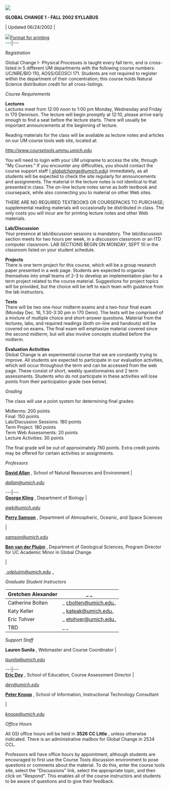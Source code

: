 ![](../../../headani.gif)

****GLOBAL CHANGE 1 - FALL 2002 SYLLABUS****

|  Updated 06/24/2002 |

![](../../../print_icon.gif)[Format for printing
](/globalchange1/current/syllabus/index.html)  
---|---  
  
_Registration_

Global Change I- Physical Processes is taught every fall term, and is cross-
listed in 5 different UM departments with the following course numbers:
UC/NRE/BIO 110, AOSS/GEOSCI 171. Students are not required to register within
the department of their concentration; this course holds Natural Science
distribution credit for all cross-listings.

_Course Requirements_

**Lectures**  
Lectures meet from 12:00 noon to 1:00 pm Monday, Wednesday and Friday in 170
Dennison. The lecture will begin promptly at 12:10, please arrive early enough
to find a seat before the lecture starts. There will usually be important
announcements at the beginning of lecture.  
  
Reading materials for the class will be available as lecture notes and
articles on our UM course tools web site, located at:

_<http://www.coursetools.ummu.umich.edu>_

You will need to login with your UM uniqname to access the site, through "My
Courses." If you encounter any difficulties, you should contact the course
support staff ([ _globalchange@umich.edu_](mailto:globalchange@umich.edu))
immediately, as all students will be expected to check the site regularly for
announcements and assignments. The material in the lecture notes is not
identical to that presented in class. The on-line lecture notes serve as both
textbook and coursepack, while also connecting you to material on other Web
sites.

THERE ARE NO REQUIRED TEXTBOOKS OR COURSEPACKS TO PURCHASE; supplemental
reading materials will occasionally be distributed in class. The only costs
you will incur are for printing lecture notes and other Web materials.  
  
**Lab/Discussion**  
Your presence at lab/discussion sessions is mandatory. The lab/discussion
section meets for two hours per week, in a discussion classroom or an ITD
computer classroom. LAB SECTIONS BEGIN ON MONDAY, SEPT 10 in the classroom
listed on your student schedule.

**Projects**  
There is one term project for this course, which will be a group research
paper presented in a web page. Students are expected to organize themselves
into small teams of 2-3 to develop an implementation plan for a term project
related to the course material. Suggestions for project topics will be
provided, but the choice will be left to each team with guidance from the lab
instructors.  
  
**Tests**  
There will be two one-hour midterm exams and a two-hour final exam (Monday
Dec. 16, 1:30-3:30 pm in 170 Denn). The tests will be comprised of a mixture
of multiple choice and short-answer questions. Material from the lectures,
labs, and required readings (both on-line and handouts) will be covered on
exams. The final exam will emphasize material covered since the second
midterm, but will also involve concepts studied before the midterm.  

**Evaluation Activities**  
Global Change is an experimental course that we are constantly trying to
improve. All students are expected to participate in our evaluation
activities, which will occur throughout the term and can be accessed from the
web page. These consist of short, weekly questionnaires and 2 term
assessments. Students who do not participate in these activities will lose
points from their participation grade (see below).

  
_Grading_

The class will use a point system for determining final grades:

Midterms: 200 points  
Final: 150 points  
Lab/Discussion Sessions: 180 points  
Term Project: 180 points  
Term Web Assessments: 20 points  
Lecture Activities: 30 points

The final grade will be out of approximately 760 points. Extra credit points
may be offered for certain activities or assignments.

  
_Professors_

**[David Allan](http://www-personal.umich.edu/%7Edallan/)** , School of
Natural Resources and Environment  |

_[dallan@umich.edu](mailto:dallan@umich.edu)_  
  
---|---  
**[George Kling](http://biology.lsa.umich.edu/~gwk/)** , Department of Biology
|

_[gwk@umich.edu](mailto:gwk@umich.edu)_  
  
**[Perry Samson](http://www-personal.engin.umich.edu/%7Esamson/)** ,
Department of Atmospheric, Oceanic, and Space Sciences

|

_[samson@umich.edu](mailto:samson@umich.edu)_  
  
**[Ben van der Pluijm](http://www.globalchange.umich.edu/Ben/index.html)** ,
Department of Geological Sciences, Program Director for UC Academic Minor in
Global Change

|

_[vdpluijm@umich.edu](mailto:vdpluijm@umich.edu) _  
  
      

_Graduate Student Instructors_

Gretchen Alexander |  _  _  
---|---  
Catherine Bolten |  _  [cbolten@umich.edu](mailto:cbolten@umich.edu)_  
Katy Keller |  _  [kateak@umich.edu](mailto:kateak@umich.edu)_  
Eric Tohver |  _  [etohver@umich.edu](mailto:etohver@umich.edu)_  
TBD |  _  _  
  
  
_Support Staff_

**Lauren Sunila** , Webmaster and Course Coordinator |

_[lsunila@umich.edu](mailto:lsunila@umich.edu)_  
  
---|---  
**[Eric Dey](http://www-personal.umich.edu/%7Edey/)** , School of Education,
Course Assessment Director |

[_dey@umich.edu_](mailto:dey@umich.edu)  
  
**[Peter Knoop](http://www-personal.umich.edu/%7Eknoop/)** , School of
Information, Instructional Technology Consultant

|

[_knoop@umich.edu_](mailto:knoop@umich.edu)  
  
_Office Hours_  
  
All GSI office hours will be held in **3526 CC Little** , unless otherwise
indicated. There is an administrative mailbox for Global Change in 2534 CCL.  
  
Professors will have office hours by appointment, although students are
encouraged to first use the Course Tools discussion environment to pose
questions or comments about the material. To do this, enter the course tools
site, select the "Discussions" link, select the appropriate topic, and then
click on "Respond". This enables all of the course instructors and students to
be aware of questions and to give their feedback.



